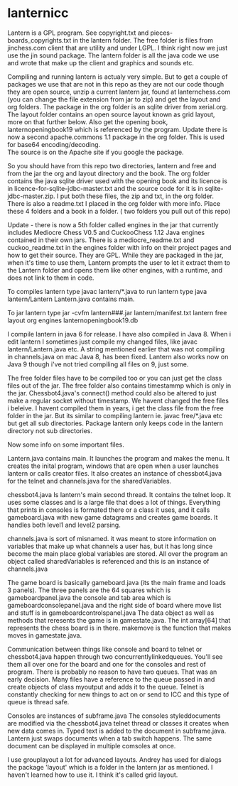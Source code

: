 # lanternicc

Lantern is a GPL program.  See copyright.txt and pieces-boards_copyrights.txt in the lantern folder.
The free folder is files from jinchess.com client that are utility and under LGPL.
I think right now we just use the jin sound package.
The lantern folder is all the java code we use and wrote that make up the client and graphics and sounds etc. 

Compiling and running lantern is actualy very simple.  But to get a couple of packages we use that are not in this repo 
as they are not our code though they are open source,  unzip a current lantern jar, found at lanternchess.com
(you can change the file extension from jar to zip)
and get the layout and org folders. The package in the org folder is an sqlite driver from xerial.org. The layout folder contains an open source  layout known as grid layout, more on that further below.  Also get the opening book, lanternopeningbook19 which is referenced  by the program. Update there is now a second
apache.commons 1.1 package in the org folder.  This is used for base64 encoding/decoding.  
The source is on the Apache site if you google the package. 

So you should have from this repo two directories, lantern and free and from the jar the org and layout
directory and the book. The org folder contains the java sqlite driver used with the opening
book and its licence is in licence-for-sqlite-jdbc-master.txt and the source code for it is
in sqlite-jdbc-master.zip. I put both these files, the zip and txt, in the org folder. 
 There is also a readme.txt I placed in the org folder with more info.  Place these 4 folders and a book in a folder.  ( two folders you pull out of this repo)

Update - there is now a 5th folder called engines in the jar that currently includes Mediocre Chess
V0.5 and CuckooChess 1.12  Java engines contained in their own jars.  There is a mediocre_readme.txt and cuckoo_readme.txt
in the engines folder with info on their project pages and how to get their source. They are GPL. While they are
packaged in the jar, when it's time to use them, Lantern prompts the user to let it extract them to the Lantern folder and opens them like other engines, with a runtime, and does not link to them in code. 

To compiles lantern type javac lantern/*.java
to run lantern type java lantern/Lantern      Lantern.java contains main.

To jar lantern type jar -cvfm lantern###.jar lantern/manifest.txt lantern free layout org engines lanternopeningbook19.db

I compile lantern in java 6 for release.  I have also compiled in Java 8.  When i edit lantern I sometimes just compile 
my changed files, like javac lantern/Lantern.java etc. A string mentioned earlier that was not compiling in channels.java
on mac Java 8, has been fixed. Lantern also works now on Java 9 though i've not tried compiling all files on 9, just some.

The free folder files have to be compiled too or you can just get the class files out of the jar. The free
folder also contains timestammp which is only in the jar. Chessbot4.java's connect() method could also
be altered to just make a regular socket without timestamp. We havent changed the free files i beleive.
I havent compiled them in years, i get the class file from the free folder in the jar.
But its similar to compiling lantern ie. javac free/*.java etc 
but get all sub directories.  Package lantern only keeps code in the lantern directory not sub directories. 

Now some info on some important files.

Lantern.java contains main.  It launches the program and makes the menu.  It creates the inital program,
windows that are open when a user launches lantern or calls creator files.  It also creates an instance of chessbot4.java for the telnet and channels.java for the sharedVariables. 

chessbot4.java Is lantern's main second thread. It contains the telnet loop. It  uses some classes and is
a large file  that does a lot of things. Everything that prints in consoles is formated there or a class it uses, and it calls gameboard.java with new game datagrams and creates game boards.  It handles both level1 and level2 parsing. 

channels.java is sort of misnamed. it was meant to store information on variables that make up what channels 
a user has, but it has long since become the main place global variables are stored. 
All over the program an object called sharedVariables is referenced and this is an instance of channels.java

The game board is basically gameboard.java (its the main frame and loads 3 panels). 
The three panels are the 64 squares which is gameboardpanel.java    the console and tab area which is
gameboardconsolepanel.java and the right side of board where move list and stuff is in gameboardcontrolspanel.java
The data object as well as methods that reresents the game is in gamestate.java. The int array[64] that represents the chess board is in there. makemove is the function that makes moves in gamestate.java.  

Communication between things like console and board to telnet or chessbot4.java happen through two 
concurrentlylinkedqueues.  You'll see them all over one for the board and one for the consoles and rest of program. There is probably no reason to have two queues. That was an early decision.
Many files have a reference to the queue passed in and create objects of class myoutput and adds it to 
the queue. Telnet is constantly checking for new things to act on or send to ICC and this type of queue is 
thread safe.

Consoles are instances of subframe.java The consoles styleddocuments are modified via the chessbot4.java telnet thread or classes it creates when new data comes in.  Typed text is added to the document in subframe.java.  Lantern just swaps 
documents when a tab switch happens.  The same document can be displayed in multiple comsoles at once. 


I use grouplayout a lot for advanced layouts. Andrey has used for dialogs the package 'layout' which is a folder 
in the lantern jar as mentioned. I haven't learned how to use it. I think it's called grid layout.
